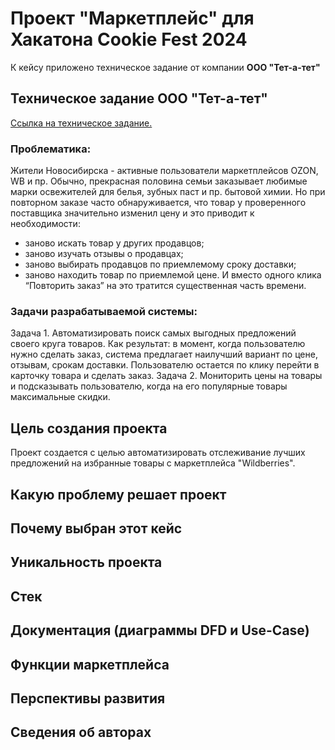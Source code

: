 # **Проект "Маркетплейс" для Хакатона Cookie Fest 2024**
К кейсу приложено техническое задание от компании __ООО "Тет-а-тет"__
## __Техническое задание ООО "Тет-а-тет"__
[Ссылка на техническое задание.](https://docs.google.com/document/d/13FuwL3TOWsvzXE24evj188eex9dDCm3RIU3KN1NVCrI/edit?tab=t.0)
### Проблематика:
Жители Новосибирска - активные пользователи маркетплейсов OZON, WB и пр.
Обычно, прекрасная половина семьи заказывает любимые марки освежителей для белья, зубных паст и пр. бытовой химии. Но при повторном заказе часто обнаруживается, что товар у проверенного поставщика значительно изменил цену и это приводит к необходимости:
- заново искать товар у других продавцов;
- заново изучать отзывы о продавцах;
- заново выбирать продавцов по приемлемому сроку доставки;
- заново находить товар по приемлемой цене.
И вместо одного клика “Повторить заказ” на это тратится существенная часть времени.
### Задачи разрабатываемой системы:
Задача 1. Автоматизировать поиск самых выгодных предложений своего круга товаров.  Как результат: в момент, когда пользователю нужно сделать заказ,  система предлагает наилучший вариант по цене, отзывам, срокам доставки. Пользователю остается по клику перейти в карточку товара и сделать заказ.
Задача 2. Мониторить цены на товары и подсказывать пользователю, когда на его популярные товары максимальные скидки.
## __Цель создания проекта__
Проект создается с целью автоматизировать отслеживание лучших предложений на избранные товары с маркетплейса "Wildberries".
## __Какую проблему решает проект__
## __Почему выбран этот кейс__
## __Уникальность проекта__
## __Стек__
## __Документация (диаграммы DFD и Use-Case)__
## __Функции маркетплейса__
## __Перспективы развития__
## __Сведения об авторах__
